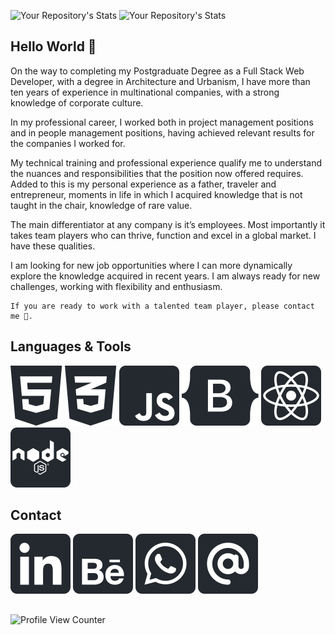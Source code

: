 ![Your Repository's Stats](https://github-readme-stats.vercel.app/api?username=Ftarganski&show_icons=true&theme=react&include_all_commits=true&count_private=true&hide=issues) ![Your Repository's Stats](https://github-readme-stats.vercel.app/api/top-langs/?username=Ftarganski&layout=compact&langs_count=6&theme=react)

## Hello World 👋                                

On the way to completing my Postgraduate Degree as a Full Stack Web Developer, with a degree in Architecture and Urbanism, I have more than ten years of experience in multinational companies, with a strong knowledge of corporate culture.

In my professional career, I worked both in project management positions and in people management positions, having achieved relevant results for the companies I worked for.

My technical training and professional experience qualify me to understand the nuances and responsibilities that the position now offered requires. Added to this is my personal experience as a father, traveler and entrepreneur, moments in life in which I acquired knowledge that is not taught in the chair, knowledge of rare value.

The main differentiator at any company is it’s employees. Most importantly it takes team players who can thrive, function and excel in a global market. I have these qualities.

I am looking for new job opportunities where I can more dynamically explore the knowledge acquired in recent years. I am always ready for new challenges, working with flexibility and enthusiasm.

```
If you are ready to work with a talented team player, please contact me 💬.
```



## Languages & Tools
![](html.svg)
![](css.svg)
![](javascript.svg)
![](bootstrap.svg)
![](react.svg)
![](node.svg)


## Contact
[![](linkedin2.svg)](https://www.linkedin.com/in/targanski) [![](behance2.svg)](https://www.behance.net/ftarganski) [![](whatsapp2.svg)](https://api.whatsapp.com/send?phone=5548988222992) [![](email2.svg)](mailto:francis@targanski.com)

## 
![Profile View Counter](https://komarev.com/ghpvc/?username=Ftarganski)

<!--
Here are some ideas to get you started:
- 🔭 I’m currently working on ...
- 🌱 I’m currently learning ...
- 👯 I’m looking to collaborate on ...
- 🤔 I’m looking for help with ...
- 💬 Ask me about ...
- 📫 How to reach me: ...
- 😄 Pronouns: ...
- ⚡ Fun fact: ...
 -->
